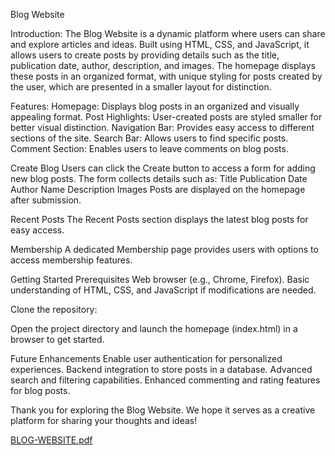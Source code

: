 Blog Website


Introduction:
The Blog Website is a dynamic platform where users can share and explore articles and ideas. Built using HTML, CSS, and JavaScript, it allows users to create posts by providing details such as the title, publication date, author, description, and images. The homepage displays these posts in an organized format, with unique styling for posts created by the user, which are presented in a smaller layout for distinction.

Features:
Homepage: Displays blog posts in an organized and visually appealing format.
Post Highlights: User-created posts are styled smaller for better visual distinction.
Navigation Bar: Provides easy access to different sections of the site.
Search Bar: Allows users to find specific posts.
Comment Section: Enables users to leave comments on blog posts.

Create Blog
Users can click the Create button to access a form for adding new blog posts.
The form collects details such as:
Title
Publication Date
Author Name
Description
Images
Posts are displayed on the homepage after submission.

Recent Posts
The Recent Posts section displays the latest blog posts for easy access.

Membership
A dedicated Membership page provides users with options to access membership features.

Getting Started
Prerequisites
Web browser (e.g., Chrome, Firefox).
Basic understanding of HTML, CSS, and JavaScript if modifications are needed.

Clone the repository:

Open the project directory and launch the homepage (index.html) in a browser to get started.

Future Enhancements
Enable user authentication for personalized experiences.
Backend integration to store posts in a database.
Advanced search and filtering capabilities.
Enhanced commenting and rating features for blog posts.

Thank you for exploring the Blog Website. We hope it serves as a creative platform for sharing your thoughts and ideas!

[BLOG-WEBSITE.pdf](https://github.com/user-attachments/files/17775949/BLOG-WEBSITE.pdf)
